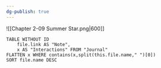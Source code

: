 ```yaml
---
dg-publish: true
---
```

![[Chapter 2-09 Summer Star.png|600]]
```dataview
TABLE WITHOUT ID
	file.link AS "Note", 
	x AS "Interactions" FROM "Journal"
FLATTEN x WHERE contains(x,split(this.file.name," ")[0])
SORT file.name DESC
```